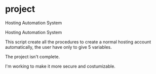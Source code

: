 # project
Hosting Automation System

Hosting Automation System

This script create all the procedures to create a normal hosting account automatically, the user have only to give 5 variables.

The project isn't complete.

I'm working to make it more secure and costumizable.



